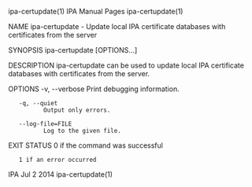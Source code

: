 ipa-certupdate(1)                                                                              IPA Manual Pages                                                                             ipa-certupdate(1)



NAME
       ipa-certupdate - Update local IPA certificate databases with certificates from the server

SYNOPSIS
       ipa-certupdate [OPTIONS...]

DESCRIPTION
       ipa-certupdate can be used to update local IPA certificate databases with certificates from the server.

OPTIONS
       -v, --verbose
              Print debugging information.

       -q, --quiet
              Output only errors.

       --log-file=FILE
              Log to the given file.

EXIT STATUS
       0 if the command was successful

       1 if an error occurred



IPA                                                                                               Jul 2 2014                                                                                ipa-certupdate(1)
